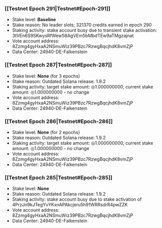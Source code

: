 ### [[Testnet Epoch 291|Testnet#Epoch-291]]
* Stake level: **Baseline**
* Stake reason: No leader slots; 321370 credits earned in epoch 290
* Staking activity: stake account busy due to transient stake activation: 3tVEn6S9SKwysRfWew58AgVEm5bMbdTEw9aTMgzajnat
* Vote account address: 8Zzmg4gyHxaA2NSmuWiz39PBzc7RzwgBqcjhdK8vmZjP
* Data Center: 24940-DE-Falkenstein
### [[Testnet Epoch 287|Testnet#Epoch-287]]
* Stake level: **None** (for 3 epochs)
* Stake reason: Outdated Solana release: 1.9.2
* Staking activity: target stake amount: ◎1.000000000, current stake amount: ◎1.000000000 - no change
* Vote account address: 8Zzmg4gyHxaA2NSmuWiz39PBzc7RzwgBqcjhdK8vmZjP
* Data Center: 24940-DE-Falkenstein
### [[Testnet Epoch 286|Testnet#Epoch-286]]
* Stake level: **None** (for 2 epochs)
* Stake reason: Outdated Solana release: 1.9.2
* Staking activity: target stake amount: ◎1.000000000, current stake amount: ◎1.000000000 - no change
* Vote account address: 8Zzmg4gyHxaA2NSmuWiz39PBzc7RzwgBqcjhdK8vmZjP
* Data Center: 24940-DE-Falkenstein
### [[Testnet Epoch 285|Testnet#Epoch-285]]
* Stake level: **None**
* Stake reason: Outdated Solana release: 1.9.2
* Staking activity: stake account busy due to stake activation of 4PrzJn9kJTegYvYKxnAPAkcjeru5h91WRRsdrR4pwZZK
* Vote account address: 8Zzmg4gyHxaA2NSmuWiz39PBzc7RzwgBqcjhdK8vmZjP
* Data Center: 24940-DE-Falkenstein